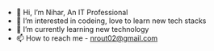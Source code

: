 - 👋 Hi, I’m Nihar, An IT Professional
- 👀 I’m interested in codeing, love to learn new tech stacks 
- 🌱 I’m currently learning new technology
- 📫 How to reach me - nrout02@gmail.com

<!---
Nihar1993/Nihar1993 is a ✨ special ✨ repository because its `README.md` (this file) appears on your GitHub profile.
You can click the Preview link to take a look at your changes.
--->
